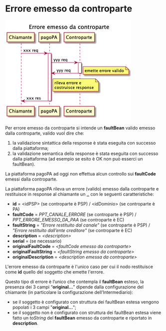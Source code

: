 # Errore emesso da controparte

![](<../.gitbook/assets/image (2).png>)

Per errore emesso da controparte si intende un **faultBean** valido emesso dalla controparte, valido vuol dire che:

1. la validazione sintattica della response è stata eseguita con successo dalla piattaforma;
2. la validazione semantica della response è stata eseguita con successo dalla piattaforma (ad esempio se esito è OK non può esserci un faultBean).

La piattaforma pagoPA ad oggi non effettua alcun controllo sui **faultCode** emessi dalla controparte.

La piattaforma pagoPA rileva un errore (valido) emesso dalla controparte e restituisce in response al chiamante un [..](../ "mention") con le seguenti caratteristiche:

* **id** = \<idPSP> (se controparte è PSP) / \<idDominio> (se controparte è PA)
* **faultCode** = _PPT\_CANALE\_ERRORE_ (se controparte è PSP) / _PPT\_ERRORE\_EMESSO\_DA\_PAA_ (se controparte è EC)
* **faultString** = _"Errore restituito dal canale"_ (se controparte è PSP) / _"Errore restituito dall’ente creditore"_ (se controparte è EC)
* **description** = _\<description>_
* **serial** = (se necessario)
* **originalFaultCode** = _\<faultCode emesso da controparte>_
* **originalFaultString** = _\<faultString emesso da controparte>_
* **originalDescription** = _\<description emessa da controparte>_

L'errore emesso da controparte è l'unico caso per cui il nodo restituisce come **id** quello del soggetto che emette l'errore.

Questo tipo di errore è l’unico che contempla il **faultBean** esteso, la presenza dei 3 campi “**original…**” dipende dalla configurazione del chiamante (in particolare la configurazione dell’Intermediario):

* se il soggetto è configurato con struttura dei faultBean estesa vengono popolati i 3 campi "**original...**";
* se il soggetto non è configurato con struttura dei faultBean estesa viene fatto un _toString_ del **faultBean** emesso da controparte e riportato in **description**.
